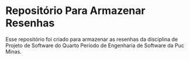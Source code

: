 # Repositório Para Armazenar Resenhas

Esse repositório foi criado para armazenar as resenhas da disciplina de Projeto de Software do Quarto Período de Engenharia de Software da Puc Minas.
